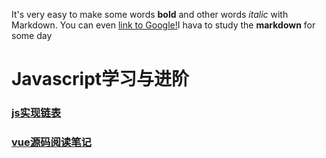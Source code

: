 It's very easy to make some words **bold** and other words *italic* with Markdown. You can even [link to Google!](http://baidu.com)I hava to study the **markdown** for some day
# Javascript学习与进阶
### [js实现链表](/shin.github.io/blog/linklist)
### [vue源码阅读笔记](/shin.github.io/blog/vue源码阅读笔记)
